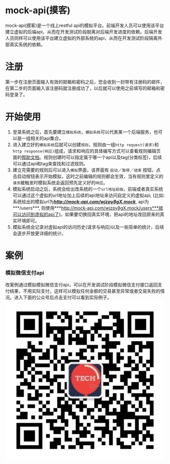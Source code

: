 # mock-api(摸客)
mock-api(摸客)是一个线上restful api的模拟平台。前端开发人员可以使用该平台建立虚拟的后端api，从而在开发测试阶段脱离对后端开发进度的依赖。后端开发人员同样可以使用该平台建立虚拟的外部系统的api，从而在开发测试阶段隔离外部真实系统的依赖。

# 注册
第一步在注册页面输入有效的邮箱和密码之后，您会收到一封带有注册码的邮件，在第二步的页面输入该注册码就注册成功了，以后就可以使用之前填写的邮箱和密码登录了。

# 开始使用
1. 登录系统之后，首先要建立`模拟系统`，`模拟系统`可以代表某一个后端服务，也可以是一组相关的api集合。
2. 进入建立好的`模拟系统`后就可以创建`规则`，规则由一组`http request(请求)`和`http response(响应)`组成，请求和响应的具体编写方式可以查看规则编辑页面的[帮助文档](http://mock-api.com/rule-help.html)。规则创建时可以指定属于哪一个api以及tag(分类标签)，后续可以通过api和tag来查找和过滤规则。
3. 建立完需要的规则后可以进入`模拟`界面，该界面有 `启动`／`暂停`／`结束` 按钮，点击启动按钮表示开始模拟，这时之前编辑的规则都会生效，当有规则里定义的`请求`被触发时模拟系统会返回预先定义好的`响应`。
4. 模拟系统启动之后，系统会给出改系统的一个`url地址前缀`，前端或者真实系统可以通过这个虚拟的url地址加上后续的api地址来访问自定义的虚拟api, (比如:系统给出的模拟url为***http://mock-api.com/wjzpy8gX.mock***, api为***/users***, 则使用***http://mock-api.com/wjzpy8gX.mock/users***就可以访问到虚拟的api了)。如果要切换回真实环境，把api的地址改回原来的真实环境即可。
5. 模拟系统会记录对虚拟api的访问历史(请求与响应)以及一些简单的统计，后续会逐步开放更详细的统计。

# 案例
### 模拟微信支付api
改案例通过模拟模拟微信支付api，可以在开发调试阶段模拟微信支付接口返回支付结果，不用实际支付，这样可以模拟任何金额的交易甚至异常或者交易失败的情况。进入下面的公众号后点击支付可以看到实际例子。
![二维码](https://github.com/agilean/mock-api/blob/master/wiki-content/WechatIMG.jpeg)



